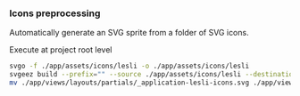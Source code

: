 
### Icons preprocessing 
Automatically generate an SVG sprite from a folder of SVG icons.

Execute at project root level
```bash
svgo -f ./app/assets/icons/lesli -o ./app/assets/icons/lesli
svgeez build --prefix="" --source ./app/assets/icons/lesli --destination ./app/views/layouts/partials/_application-lesli-icons.svg
mv ./app/views/layouts/partials/_application-lesli-icons.svg ./app/views/layouts/partials/_application-lesli-icons.html.erb
```
